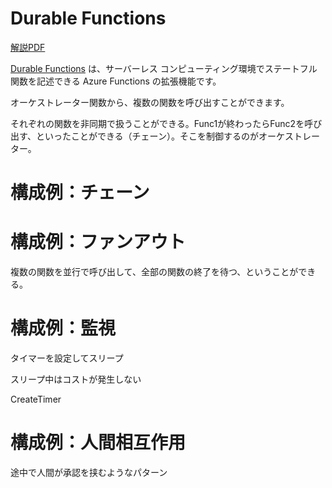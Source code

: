 # Durable Functions

[解説PDF](pdf/mod02/durable-function.pdf)

[Durable Functions](https://docs.microsoft.com/ja-jp/azure/azure-functions/durable/durable-functions-overview) は、サーバーレス コンピューティング環境でステートフル関数を記述できる Azure Functions の拡張機能です。 

オーケストレーター関数から、複数の関数を呼び出すことができます。

それぞれの関数を非同期で扱うことができる。Func1が終わったらFunc2を呼び出す、といったことができる（チェーン）。そこを制御するのがオーケストレーター。

# 構成例：チェーン

# 構成例：ファンアウト

複数の関数を並行で呼び出して、全部の関数の終了を待つ、ということができる。

# 構成例：監視

タイマーを設定してスリープ

スリープ中はコストが発生しない

CreateTimer

# 構成例：人間相互作用

途中で人間が承認を挟むようなパターン

